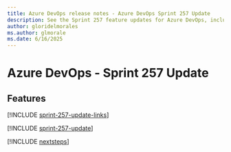 ```yaml
---
title: Azure DevOps release notes - Azure DevOps Sprint 257 Update
description: See the Sprint 257 feature updates for Azure DevOps, including next steps.
author: gloridelmorales
ms.author: glmorale
ms.date: 6/16/2025
---
```


# Azure DevOps - Sprint 257 Update

## Features

[!INCLUDE [sprint-257-update-links](../includes/general/sprint-257-update-links.md)]

[!INCLUDE [sprint-257-update](../includes/general/sprint-257-update.md)]

[!INCLUDE [nextsteps](../includes/nextsteps.md)]
